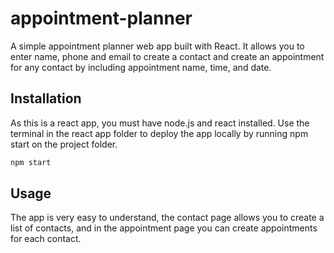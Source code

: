 # appointment-planner

A simple appointment planner web app built with React. It allows you to enter name, phone and email to create a contact and create an appointment for any contact by including appointment name, time, and date.

## Installation

As this is a react app, you must have node.js and react installed. Use the terminal in the react app folder to deploy the app locally by running npm start on the project folder.

```bash
npm start
```

## Usage

The app is very easy to understand, the contact page allows you to create a list of contacts, and in the appointment page you can create appointments for each contact.
